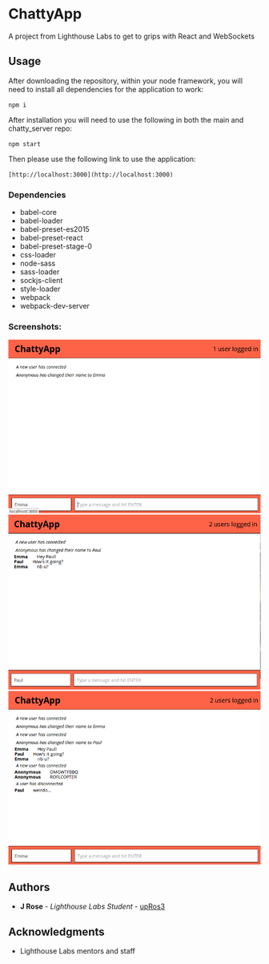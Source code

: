 # ChattyApp

A project from Lighthouse Labs to get to grips with React and WebSockets

## Usage

After downloading the repository, within your node framework, you will need to install all dependencies for the application to work:

```
npm i
```

After installation you will need to use the following in both the main and chatty_server repo:

```
npm start
```

Then please use the following link to use the application:

```
[http://localhost:3000](http://localhost:3000)
```

### Dependencies

* babel-core
* babel-loader
* babel-preset-es2015
* babel-preset-react
* babel-preset-stage-0
* css-loader
* node-sass
* sass-loader
* sockjs-client
* style-loader
* webpack
* webpack-dev-server

### Screenshots:

!["First User"](https://github.com/upRos3/chattyApp/blob/master/docs/singleuser.png)
!["Conversation"](https://github.com/upRos3/chattyApp/blob/master/docs/conversation1.png)
!["More Conversation"](https://github.com/upRos3/chattyApp/blob/master/docs/conversation2.png)

## Authors

* **J Rose** - _Lighthouse Labs Student_ - [upRos3](https://github.com/upRos3)

## Acknowledgments

* Lighthouse Labs mentors and staff
